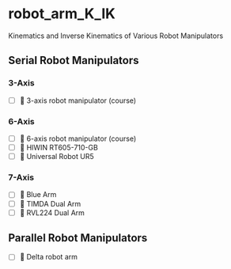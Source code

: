 # robot_arm_K_IK
Kinematics and Inverse Kinematics of Various Robot Manipulators

## Serial Robot Manipulators
### 3-Axis
- [ ] :tada: 3-axis robot manipulator (course)

### 6-Axis
- [ ] :tada: 6-axis robot manipulator (course)
- [ ] :tada: HIWIN RT605-710-GB
- [ ] :tada: Universal Robot UR5

### 7-Axis
- [ ] :tada: Blue Arm
- [ ] :tada: TIMDA Dual Arm
- [ ] :tada: RVL224 Dual Arm

## Parallel Robot Manipulators
- [ ] :tada: Delta robot arm
